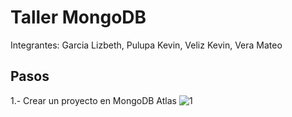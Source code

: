# Taller MongoDB
Integrantes: Garcia Lizbeth, Pulupa Kevin, Veliz Kevin, Vera Mateo

## Pasos
1.- Crear un proyecto en MongoDB Atlas
![1](https://user-images.githubusercontent.com/65980001/126688031-4eb6639d-a404-4713-80ec-181876500125.png)
